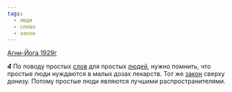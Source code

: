 ```yaml
---
tags:
  - люди
  - слово
  - закон
---
```


[Агни-Йога 1929г](/agni/1929)

___4___
По поводу простых [слов](/tag/#слово) для простых [людей](/tag/#люди), нужно помнить, что простые люди нуждаются в малых дозах лекарств. Тот же [закон](/tag/#закон) сверху донизу. Потому простые люди являются лучшими распространителями.